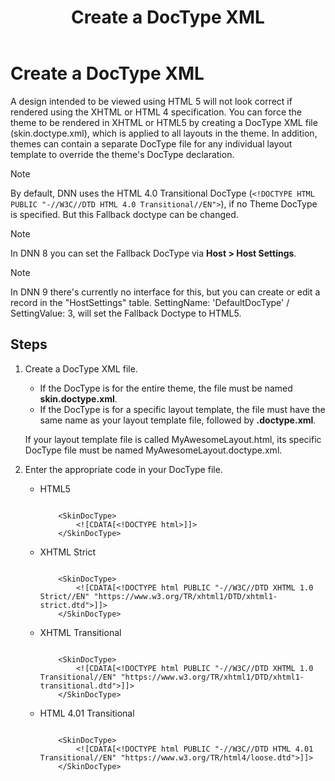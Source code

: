 ﻿---
uid: create-doctype-xml
locale: en
title: Create a DocType XML
dnneditions: DNN Platform,Evoq Content,Evoq Engage
dnnversion: 09.02.00
previous-topic: create-css
next-topic: pack-extension
related-topics: about-themes
links: ["[DNN Wiki: DotNetNuke Skins](https://www.dnnsoftware.com/wiki/dotnetnuke-skins)","[DNN Community blog: DotNetNuke Skinning 101 (Part 2) by Joe Brinkman](https://www.dnnsoftware.com/community-blog/cid/131999/dotnetnuke-skinning-101-part-2)"]
---

# Create a DocType XML

A design intended to be viewed using HTML 5 will not look correct if rendered using the XHTML or HTML 4 specification. You can force the theme to be rendered in XHTML or HTML5 by creating a DocType XML file (skin.doctype.xml), which is applied to all layouts in the theme. In addition, themes can contain a separate DocType file for any individual layout template to override the theme's DocType declaration.

> [!NOTE]
> By default, DNN uses the HTML 4.0 Transitional DocType (`<!DOCTYPE HTML PUBLIC "-//W3C//DTD HTML 4.0 Transitional//EN">`), if no Theme DocType is specified. But this Fallback doctype can be changed.

> [!NOTE]
> In DNN 8 you can set the Fallback DocType via **Host \> Host Settings**.

> [!NOTE]
> In DNN 9 there's currently no interface for this, but you can create or edit a record in the "HostSettings" table. SettingName: 'DefaultDocType' / SettingValue: 3, will set the Fallback Doctype to HTML5.

## Steps

1.  Create a DocType XML file.

    *   If the DocType is for the entire theme, the file must be named **skin.doctype.xml**.
    *   If the DocType is for a specific layout template, the file must have the same name as your layout template file, followed by **.doctype.xml**.

    If your layout template file is called MyAwesomeLayout.html, its specific DocType file must be named MyAwesomeLayout.doctype.xml.

2.  Enter the appropriate code in your DocType file.

    *   HTML5

        ```

            <SkinDocType>
                <![CDATA[<!DOCTYPE html>]]>
            </SkinDocType>

        ```
    
    *   XHTML Strict

        ```

            <SkinDocType>
                <![CDATA[<!DOCTYPE html PUBLIC "-//W3C//DTD XHTML 1.0 Strict//EN" "https://www.w3.org/TR/xhtml1/DTD/xhtml1-strict.dtd">]]>
            </SkinDocType>

        ```

    *   XHTML Transitional

        ```

            <SkinDocType>
                <![CDATA[<!DOCTYPE html PUBLIC "-//W3C//DTD XHTML 1.0 Transitional//EN" "https://www.w3.org/TR/xhtml1/DTD/xhtml1-transitional.dtd">]]>
            </SkinDocType>

        ```

     
    *   HTML 4.01 Transitional

        ```

            <SkinDocType>
                <![CDATA[<!DOCTYPE html PUBLIC "-//W3C//DTD HTML 4.01 Transitional//EN" "https://www.w3.org/TR/html4/loose.dtd">]]>
            </SkinDocType>

        ```
